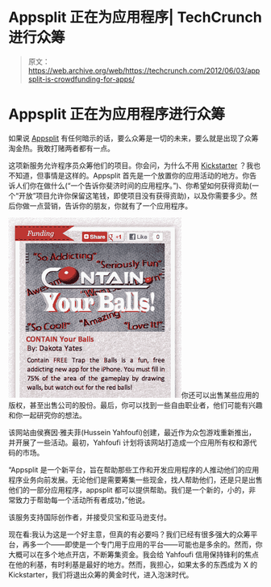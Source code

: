 # Appsplit 正在为应用程序| TechCrunch 进行众筹

> 原文：<https://web.archive.org/web/https://techcrunch.com/2012/06/03/appsplit-is-crowdfunding-for-apps/>

# Appsplit 正在为应用程序进行众筹

如果说 [Appsplit](https://web.archive.org/web/20230328203703/http://appsplit.com/) 有任何暗示的话，要么众筹是一切的未来，要么就是出现了众筹淘金热。我敢打赌两者都有一点。

这项新服务允许程序员众筹他们的项目。你会问，为什么不用 [Kickstarter](https://web.archive.org/web/20230328203703/https://techcrunch.com/tag/Kickstarter) ？我也不知道，但事情是这样的。Appsplit 首先是一个放置你的应用活动的地方。你告诉人们你在做什么(“一个告诉你斐济时间的应用程序。”)、你希望如何获得资助(一个“开放”项目允许你保留这笔钱，即使项目没有获得资助)，以及你需要多少。然后你做一点营销，告诉你的朋友，你就有了一个应用程序。

![](img/94765eed259a3f43a364ec02b1bb9567.png)你还可以出售某些应用的版权，甚至出售公司的股份。最后，你可以找到一些自由职业者，他们可能有兴趣和你一起研究你的想法。

该网站由侯赛因·雅夫菲(Hussein Yahfoufi)创建，最近作为众包游戏重新推出，并开展了一些活动。最初，Yahfoufi 计划将该网站打造成一个应用所有权和源代码的市场。

“Appsplit 是一个新平台，旨在帮助那些工作和开发应用程序的人推动他们的应用程序业务向前发展。无论他们是需要筹集一些现金，找人帮助他们，还是只是出售他们的一部分应用程序，appsplit 都可以提供帮助。我们是一个新的，小的，非常致力于帮助每一个活动所有者成功，”他说。

该服务支持国际创作者，并接受贝宝和亚马逊支付。

现在看:我认为这是一个好主意，但真的有必要吗？我们已经有很多强大的众筹平台，再多一个——即使是一个专门用于应用的平台——可能也是多余的。然而，你大概可以在多个地点开店，不断筹集资金。我会给 Yahfoufi 信用保持锋利的焦点在他的利基，有时利基是最好的地方。然而，我担心，如果太多的东西成为 X 的 Kickstarter，我们将退出众筹的黄金时代，进入泡沫时代。